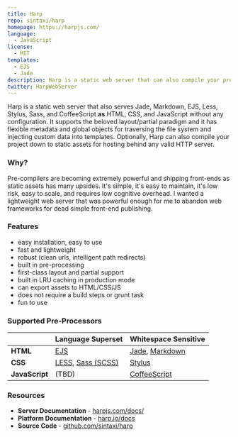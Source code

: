 ```yaml
---
title: Harp
repo: sintaxi/harp
homepage: https://harpjs.com/
language:
  - JavaScript
license:
  - MIT
templates:
  - EJS
  - Jade
description: Harp is a static web server that can also compile your project down to static assets.
twitter: HarpWebServer
---
```


Harp is a static web server that also serves Jade, Markdown, EJS, Less, Stylus, Sass, and CoffeeScript **as** HTML, CSS, and JavaScript without any configuration. It supports the beloved layout/partial paradigm and it has flexible metadata and global objects for traversing the file system and injecting custom data into templates. Optionally, Harp can also compile your project down to static assets for hosting behind any valid HTTP server.

### Why?

Pre-compilers are becoming extremely powerful and shipping front-ends as static assets has many upsides. It's simple, it's easy to maintain, it's low risk, easy to scale, and requires low cognitive overhead. I wanted a lightweight web server that was powerful enough for me to abandon web frameworks for dead simple front-end publishing.

### Features

- easy installation, easy to use
- fast and lightweight
- robust (clean urls, intelligent path redirects)
- built in pre-processing
- first-class layout and partial support
- built in LRU caching in production mode
- can export assets to HTML/CSS/JS
- does not require a build steps or grunt task
- fun to use

### Supported Pre-Processors

|                | Language Superset                                                 | Whitespace Sensitive                                                                    |
| -------------- | ----------------------------------------------------------------- | --------------------------------------------------------------------------------------- |
| **HTML**       | [EJS](https://embeddedjs.com/)                                     | [Jade](https://jade-lang.com/), [Markdown](https://daringfireball.net/projects/markdown/) |
| **CSS**        | [LESS](https://lesscss.org/), [Sass (SCSS)](https://sass-lang.com/) | [Stylus](https://learnboost.github.io/stylus/)                                           |
| **JavaScript** | (TBD)                                                             | [CoffeeScript](https://coffeescript.org/)                                                |

### Resources

- **Server Documentation** - [harpjs.com/docs/](https://harpjs.com/docs/)
- **Platform Documentation** - [harp.io/docs](https://harp.io/docs)
- **Source Code** - [github.com/sintaxi/harp](https://github.com/sintaxi/harp)
